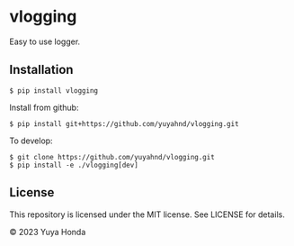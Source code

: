 # vlogging
Easy to use logger.

## Installation
```
$ pip install vlogging
```

Install from github:
```
$ pip install git+https://github.com/yuyahnd/vlogging.git
```

To develop:
```
$ git clone https://github.com/yuyahnd/vlogging.git
$ pip install -e ./vlogging[dev]
```

## License
This repository is licensed under the MIT license. See LICENSE for details.

&copy; 2023 Yuya Honda
